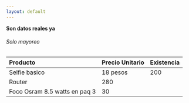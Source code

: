 ```yaml
---
layout: default
---
```


 **Son datos reales ya**





###### [](#header-6)Solo mayoreo

| Producto      | Precio Unitario         | Existencia |
|:-------------|:------------------|:------| 
| Selfie basico           | 18 pesos | 200  |
| Router | 280   | | Tek.IO |
| Foco Osram 8.5 watts en paq 3 | 30   |





